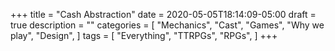 +++
title = "Cash Abstraction"
date = 2020-05-05T18:14:09-05:00
draft = true
description = ""
categories = [
  "Mechanics",
  "Cast",
  "Games",
  "Why we play",
  "Design",
]
tags = [
  "Everything",
  "TTRPGs",
  "RPGs",
]
+++

<!--more-->
